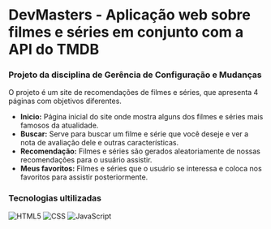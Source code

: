 # DevMasters - Aplicação web sobre filmes e séries em conjunto com a API do TMDB

### Projeto da disciplina de Gerência de Configuração e Mudanças

O projeto é um site de recomendações de filmes e séries, que apresenta 4 páginas com objetivos diferentes. <br>

<ul>
  <li><b>Inicio:</b> Página inicial do site onde mostra alguns dos filmes e séries mais famosos da atualidade.</li>
  <li><b>Buscar:</b> Serve para buscar um filme e série que você deseje e ver a nota de avaliação dele e outras características.</li>
  <li><b>Recomendação:</b> Filmes e séries são gerados aleatoriamente de nossas recomendações para o usuário assistir.</li>
  <li><b>Meus favoritos:</b> Filmes e séries que o usuário se interessa e coloca nos favoritos para assistir posteriormente.</li>
</ul>

### Tecnologias ultilizadas

![HTML5](https://img.shields.io/badge/HTML5-E34F26?style=for-the-badge&logo=html5&logoColor=white)
![CSS](https://img.shields.io/badge/CSS3-1572B6?style=for-the-badge&logo=css3&logoColor=white)
![JavaScript](    https://img.shields.io/badge/JavaScript-F7DF1E?style=for-the-badge&logo=javascript&logoColor=black)

